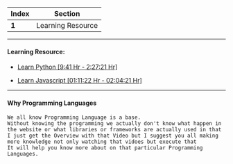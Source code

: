 Index | Section
---   | ---
**1** | Learning Resource

---

#### Learning Resource:

  * [Learn Python [9:41 Hr - 2:27:21 Hr]](https://www.youtube.com/watch?v=7utwZYKweho&ab_channel=TheCyberMentor)

  * [Learn Javascript [01:11:22 Hr - 02:04:21 Hr]](https://www.youtube.com/watch?v=lI1ae4REbFM&ab_channel=CleverProgrammer)

___
#### Why Programming Languages
```
We all know Programming Language is a base. 
Without knowing the programming we actually don't know what happen in the website or what libraries or frameworks are actually used in that
I just get the Overview with that Video but I suggest you all making more knowledge not only watching that vidoes but execute that
It will help you know more about on that particular Programming Languages.
